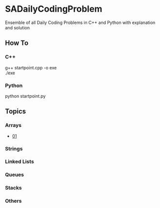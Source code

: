 # SADailyCodingProblem
Ensemble of all Daily Coding Problems in C++ and Python with explanation and solution

## How To

### C++
g++ startpoint.cpp -o exe  
./exe

### Python
python startpoint.py

## Topics

### Arrays
* [01](./01/) 

### Strings
### Linked Lists
### Queues
### Stacks
### Others

